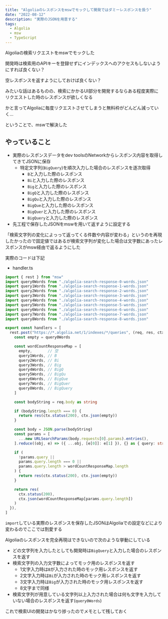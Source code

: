 ```yaml
---
title: "Algoliaのレスポンスをmswでモックして開発ではダミーレスポンスを扱う"
date: "2022-08-12"
description: "実際のJSONを用意する"
tags:
  - Algolia
  - msw
  - TypeScript
---
```


Algoliaの検索リクエストをmswでモックした

開発時は検索用のAPIキーを登録せずにインデックスへのアクセスもしないようにすれば良くない？

空レスポンスを返すようにしておけば良くない？

みたいな話はあるものの、検索にかかるUI部分を開発するならある程度実際にリクエストした時のレスポンスが欲しくなる

かと言ってAlgoliaに毎度リクエストさせてしまうと無料枠がどんどん減っていく…

ということで、mswで解決した

## やっていること
- 実際のレスポンスデータをdev toolsのNetworkからレスポンス内容を取得してきてJSONに保存
    - 特定文字列(`BigQuery`)を順次入力した場合のレスポンスを逐次取得
        - `B`と入力した際のレスポンス
        - `Bi`と入力した際のレスポンス
        - `Big`と入力した際のレスポンス
        - `BigQ`と入力した際のレスポンス
        - `BigQu`と入力した際のレスポンス
        - `BigQue`と入力した際のレスポンス
        - `BigQuer`と入力した際のレスポンス
        - `BigQuery`と入力した際のレスポンス
- 先工程で保存したJSONをmswを用いて返すように設定する

「検索文字列の変化によっって返ってくる件数や内容が変わる」というのを再現したかったので固定値ではあるが検索文字列が変化した場合は文字数にあったレスポンスがmsw経由で返るようにした

実際のコードは下記

- handler.ts

```typescript
import { rest } from "msw"
import query0Words from "./algolia-search-response-0-words.json"
import query1Words from "./algolia-search-response-1-words.json"
import query2Words from "./algolia-search-response-2-words.json"
import query3Words from "./algolia-search-response-3-words.json"
import query4Words from "./algolia-search-response-4-words.json"
import query5Words from "./algolia-search-response-5-words.json"
import query6Words from "./algolia-search-response-6-words.json"
import query7Words from "./algolia-search-response-7-words.json"
import query8Words from "./algolia-search-response-8-words.json"

export const handlers = [
  rest.post("https://*.algolia.net/1/indexes/*/queries", (req, res, ctx) => {
    const empty = query0Words

    const wordCountResponseMap = [
      empty,       // 空
      query1Words, // B
      query2Words, // Bi
      query3Words, // Big
      query4Words, // BigQ
      query5Words, // BigQu
      query6Words, // BigQue
      query7Words, // BigQuer
      query8Words, // BigQuery
    ]

    const bodyString = req.body as string

    if (bodyString.length === 0) {
      return res(ctx.status(200), ctx.json(empty))
    }

    const body = JSON.parse(bodyString)
    const params = [
      ...new URLSearchParams(body.requests[0].params).entries(),
    ].reduce((obj, e) => ({ ...obj, [e[0]]: e[1] }), {} as { query: string })

    if (
      !params.query ||
      params.query.length === 0 ||
      params.query.length > wordCountResponseMap.length
    ) {
      return res(ctx.status(200), ctx.json(empty))
    }

    return res(
      ctx.status(200),
      ctx.json(wordCountResponseMap[params.query.length])
    )
  }),
]
```

`import`している実際のレスポンスを保存したJSONはAlgoliaでの設定などにより変わるのでここでは割愛する

Algoliaのレスポンスを完全再現はできないので次のような挙動にしている

<!-- textlint-disable prh -->
- どの文字列を入力したとしても開発時は`BigQuery`と入力した場合のレスポンスを返す
- 検索文字列の入力文字数によってモック用のレスポンスを返す
    - 1文字入力時は`B`が入力された時のモック用レスポンスを返す
    - 2文字入力時は`Bi`が入力された時のモック用レスポンスを返す
    - 3文字入力時は`Big`が入力された時のモック用レスポンスを返す
    - 8文字まで同様
- 検索文字列が用意している文字列以上入力された場合は何も文字を入力していない場合のレスポンスを返す(`query0Words`)
<!-- textlint-enable prh -->

これで検索UIの開発はかなり捗ったのでメモとして残しておく
